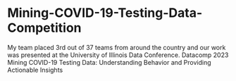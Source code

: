 # Mining-COVID-19-Testing-Data-Competition

My team placed 3rd out of 37 teams from around the country and our work was presented at the University of Illinois Data Conference.
Datacomp 2023 Mining COVID-19 Testing Data: Understanding Behavior and Providing Actionable Insights
